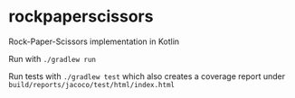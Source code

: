 # rockpaperscissors

Rock-Paper-Scissors implementation in Kotlin

Run with `./gradlew run`

Run tests with `./gradlew test` which also creates a coverage report under `build/reports/jacoco/test/html/index.html`